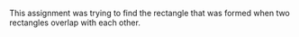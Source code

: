 This assignment was trying to find the rectangle that was formed when two rectangles overlap with each other.
